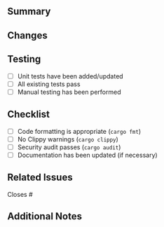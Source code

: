 ## Summary

<!-- Describe the purpose and overview of this pull request -->

## Changes

<!-- Explain what changes were made specifically -->

## Testing

- [ ] Unit tests have been added/updated
- [ ] All existing tests pass
- [ ] Manual testing has been performed

## Checklist

- [ ] Code formatting is appropriate (`cargo fmt`)
- [ ] No Clippy warnings (`cargo clippy`)
- [ ] Security audit passes (`cargo audit`)
- [ ] Documentation has been updated (if necessary)

## Related Issues

<!-- If there are related issue numbers, please list them -->

Closes #

## Additional Notes

<!-- Any other information you want to share with reviewers -->
